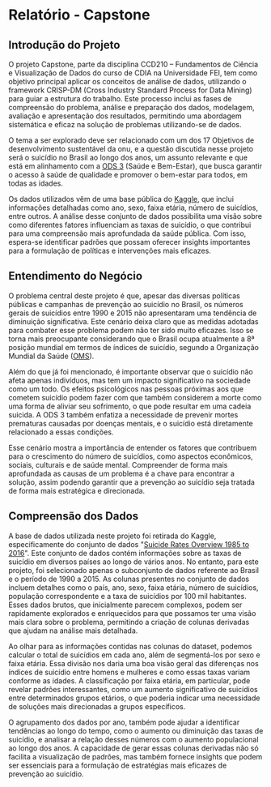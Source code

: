 # Relatório - Capstone
## Introdução do Projeto

  O projeto Capstone, parte da disciplina CCD210 – Fundamentos de Ciência e Visualização de Dados do curso de CDIA na Universidade FEI, tem como objetivo principal aplicar os conceitos de análise de dados, utilizando o framework CRISP-DM (Cross Industry Standard Process for Data Mining) para guiar a estrutura do trabalho. Este processo inclui as fases de compreensão do problema, análise e preparação dos dados, modelagem, avaliação e apresentação dos resultados, permitindo uma abordagem sistemática e eficaz na solução de problemas utilizando-se de dados.
  
  O tema a ser explorado deve ser relacionado com um dos 17 Objetivos de desenvolvimento sustentável da onu, e a questão discutida nesse projeto será o suicídio no Brasil ao longo dos anos, um assunto relevante e que está em alinhamento com a [ODS 3](https://brasil.un.org/pt-br/sdgs/3) (Saúde e Bem-Estar), que busca garantir o acesso à saúde de qualidade e promover o bem-estar para todos, em todas as idades.
    
  Os dados utilizados vêm de uma base pública do [Kaggle](https://www.kaggle.com/), que inclui informações detalhadas como ano, sexo, faixa etária, número de suicídios, entre outros. A análise desse conjunto de dados possibilita uma visão sobre como diferentes fatores influenciam as taxas de suicídio, o que contribui para uma compreensão mais aprofundada da saúde pública. Com isso, espera-se identificar padrões que possam oferecer insights importantes para a formulação de políticas e intervenções mais eficazes.

## Entendimento do Negócio

  O problema central deste projeto é que, apesar das diversas políticas públicas e campanhas de prevenção ao suicídio no Brasil, os números gerais de suicídios entre 1990 e 2015 não apresentaram uma tendência de diminuição significativa. Este cenário deixa claro que as medidas adotadas para combater esse problema podem não ter sido muito eficazes. Isso se torna mais preocupante considerando que o Brasil ocupa atualmente a 8ª posição mundial em termos de índices de suicídio, segundo a Organização Mundial da Saúde ([OMS](https://www.who.int/pt/about)).

  Além do que já foi mencionado, é importante observar que o suicídio não afeta apenas indivíduos, mas tem um impacto significativo na sociedade como um todo. Os efeitos psicológicos nas pessoas próximas aos que cometem suicídio podem fazer com que também considerem a morte como uma forma de aliviar seu sofrimento, o que pode resultar em uma cadeia suicida. A ODS 3 também enfatiza a necessidade de prevenir mortes prematuras causadas por doenças mentais, e o suicídio está diretamente relacionado a essas condições.

  Esse cenário mostra a importância de entender os fatores que contribuem para o crescimento do número de suicídios, como aspectos econômicos, sociais, culturais e de saúde mental. Compreender de forma mais aprofundada as causas de um problema é a chave para encontrar a solução, assim podendo garantir que a prevenção ao suicídio seja tratada de forma mais estratégica e direcionada.

## Compreensão dos Dados

  A base de dados utilizada neste projeto foi retirada do Kaggle, especificamente do conjunto de dados "[Suicide Rates Overview 1985 to 2016](https://www.kaggle.com/datasets/russellyates88/suicide-rates-overview-1985-to-2016)". Este conjunto de dados contém informações sobre as taxas de suicídio em diversos países ao longo de vários anos. No entanto, para este projeto, foi selecionado apenas o subconjunto de dados referente ao Brasil e o período de 1990 a 2015. As colunas presentes no conjunto de dados incluem detalhes como o país, ano, sexo, faixa etária, número de suicídios, população correspondente e a taxa de suicídios por 100 mil habitantes. Esses dados brutos, que inicialmente parecem complexos, podem ser rapidamente explorados e enriquecidos para que possamos ter uma visão mais clara sobre o problema, permitindo a criação de colunas derivadas que ajudam na análise mais detalhada.

  Ao olhar para as informações contidas nas colunas do dataset, podemos calcular o total de suicídios em cada ano, além de segmentá-los por sexo e faixa etária. Essa divisão nos daria uma boa visão geral das diferenças nos índices de suicídio entre homens e mulheres e como essas taxas variam conforme as idades. A classificação por faixa etária, em particular, pode revelar padrões interessantes, como um aumento significativo de suicídios entre determinados grupos etários, o que poderia indicar uma necessidade de soluções mais direcionadas a grupos específicos.

  O agrupamento dos dados por ano, também pode ajudar a identificar tendências ao longo do tempo, como o aumento ou diminuição das taxas de suicídio, e analisar a relação desses números com o aumento populacional ao longo dos anos. A capacidade de gerar essas colunas derivadas não só facilita a visualização de padrões, mas também fornece insights que podem ser essenciais para a formulação de estratégias mais eficazes de prevenção ao suicídio.

  
